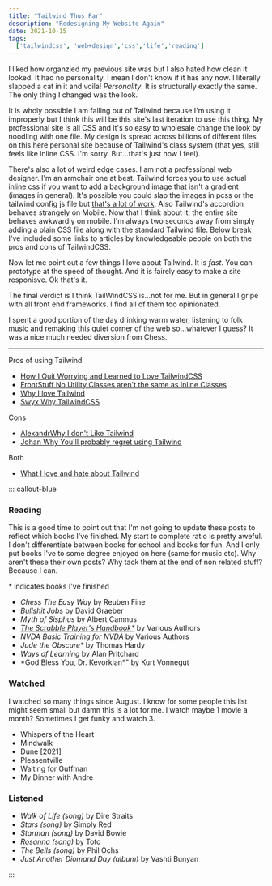 ```yaml
---
title: "Tailwind Thus Far"
description: "Redesigning My Website Again"
date: 2021-10-15 
tags:
  ['tailwindcss', 'web+design','css','life','reading']
---
```


I liked how organzied my previous site was but I also hated how clean it looked. It had no personality. I mean I don't know if it has any now. I literally slapped a cat in it and voila! *Personality*. It is structurally exactly the same. The only thing I changed was the look. 

It is wholy possible I am falling out of Tailwind because I'm using it improperly but I think this will be this site's last iteration to use this thing. My professional site is all CSS and it's so easy to wholesale change the look by noodling with one file. My design is spread across billions of different files on this here personal site because of Tailwind's class system (that yes, still feels like inline CSS. I'm sorry. But...that's just how I feel).

There's also a lot of weird edge cases. I am not a professional web designer. I'm an armchair one at best. Tailwind forces you to use actual inline css if you want to add a background image that isn't a gradient (images in general). It's possible you could slap the images in pcss or the tailwind config js file but [that's a lot of work](https://css-tricks.com/images-in-postcss/). Also Tailwind's accordion behaves strangely on Mobile. Now that I think about it, the entire site behaves awkwardly on mobile. I'm always two seconds away from simply adding a plain CSS file along with the standard Tailwind file. Below break I've included some links to articles by knowledgeable people on both the pros and cons of TailwindCSS. 

Now let me point out a few things I love about Tailwind. It is *fast*. You can prototype at the speed of thought. And it is fairely easy to make a site responisve. Ok that's it.

The final verdict is I think TailWindCSS is...not for me. But in general I gripe with all front end frameworks. I find all of them too opinionated. 

I spent a good portion of the day drinking warm water, listening to folk music and remaking this quiet corner of the web so...whatever I guess? It was a nice much needed diversion from Chess.
_________________
Pros of using Tailwind
 * [How I Quit Worrying and Learned to Love TailwindCSS](https://johanronsse.be/2020/07/08/why-youll-probably-regret-using-tailwind/)
* [FrontStuff No Utility Classes aren't the same as Inline Classes](https://frontstuff.io/no-utility-classes-arent-the-same-as-inline-styles)
* [Why I love Tailwind](https://mxstbr.com/thoughts/tailwind/)
* [Swyx Why TailwindCSS](https://www.swyx.io/why-tailwind/)

Cons
* [AlexandrWhy I don't Like Tailwind](https://www.aleksandrhovhannisyan.com/blog/why-i-dont-like-tailwind-css/)
* [Johan Why You'll probably regret using Tailwind](https://johanronsse.be/2020/07/08/why-youll-probably-regret-using-tailwind/)

 Both
 * [What I love and hate about Tailwind](https://www.viget.com/articles/what-i-love-hate-about-tailwind-css/)

::: callout-blue

### Reading

This is a good time to point out that I'm not going to update these posts to reflect which books I've finished. My start to complete ratio is pretty aweful. I don't differentiate between books for school and books for fun. And I only put books I've to some degree enjoyed on here (same for music etc). Why aren't these their own posts? Why tack them at the end of non related stuff? Because I can.

\* indicates books I've finished

* *Chess The Easy Way* by Reuben Fine
* *Bullshit Jobs* by David Graeber
* *Myth of Sisphus* by Albert Camnus
* *[The Scrabble Player's Handbook\*](https://drive.google.com/file/d/1vm7_11wwrg9KfE4TxvhtLSgTNE7Ami3v/view)* by Various Authors
* *NVDA Basic Training for NVDA* by Various Authors
* *Jude the Obscure\** by Thomas Hardy
* *Ways of Learning* by Alan Pritchard
* *God Bless You, Dr. Kevorkian\*" by Kurt Vonnegut

### Watched

I watched so many things since August. I know for some people this list might seem small but damn this is a lot for me. I watch maybe 1 movie a month? Sometimes I get funky and watch 3.

* Whispers of the Heart
* Mindwalk 
* Dune \[2021\]
* Pleasentville 
* Waiting for Guffman
* My Dinner with Andre

### Listened

* *Walk of Life (song)* by Dire Straits
* *Stars (song)* by Simply Red
* *Starman (song)* by David Bowie
* *Rosanna (song)* by Toto
* *The Bells (song)* by Phil Ochs
* *Just Another Diomand Day (album)* by Vashti Bunyan

:::


